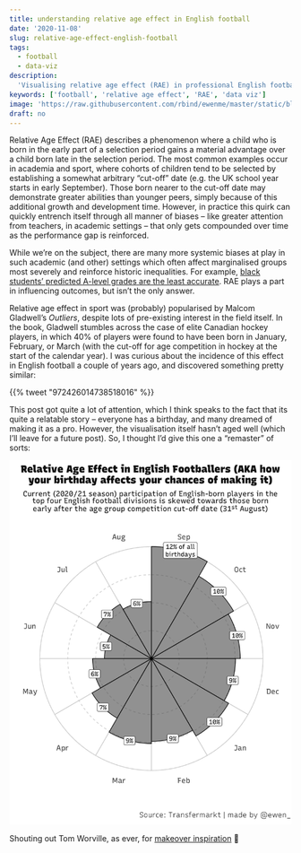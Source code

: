 ```yaml
---
title: understanding relative age effect in English football
date: '2020-11-08'
slug: relative-age-effect-english-football
tags:
  - football
  - data-viz
description:
  'Visualising relative age effect (RAE) in professional English football.'
keywords: ['football', 'relative age effect', 'RAE', 'data viz']
image: 'https://raw.githubusercontent.com/rbind/ewenme/master/static/blog/2020-11-08-visualising-relative-age-effect-in-english-football_files/figure-html/rae-chart-1.png'
draft: no
---
```


Relative Age Effect (RAE) describes a phenomenon where a child who is born in
the early part of a selection period gains a material advantage over a child
born late in the selection period. The most common examples occur in academia
and sport, where cohorts of children tend to be selected by establishing a
somewhat arbitrary “cut-off” date (e.g. the UK school year starts in early
September). Those born nearer to the cut-off date may demonstrate greater
abilities than younger peers, simply because of this additional growth and
development time. However, in practice this quirk can quickly entrench itself
through all manner of biases – like greater attention from teachers, in academic
settings – that only gets compounded over time as the performance gap is
reinforced.

While we’re on the subject, there are many more systemic biases at play in such
academic (and other) settings which often affect marginalised groups most
severely and reinforce historic inequalities. For example,
[black students’ predicted A-level grades are the least accurate](https://www.timeshighereducation.com/blog/does-ethnicity-influence-likelihood-admission-university#survey-answer).
RAE plays a part in influencing outcomes, but isn’t the only answer.

Relative age effect in sport was (probably) popularised by Malcom Gladwell’s
_Outliers_, despite lots of pre-existing interest in the field itself. In the
book, Gladwell stumbles across the case of elite Canadian hockey players, in
which 40% of players were found to have been born in January, February, or March
(with the cut-off for age competition in hockey at the start of the calendar
year). I was curious about the incidence of this effect in English football a
couple of years ago, and discovered something pretty similar:

{{% tweet "972426014738518016" %}}

This post got quite a lot of attention, which I think speaks to the fact that
its quite a relatable story – everyone has a birthday, and many dreamed of
making it as a pro. However, the visualisation itself hasn’t aged well (which
I’ll leave for a future post). So, I thought I’d give this one a “remaster” of
sorts:

![](index_files/figure-html/rae-chart-1.png)

Shouting out Tom Worville, as ever, for
[makeover inspiration](https://twitter.com/Worville/status/1320409463971549184)
🍕
